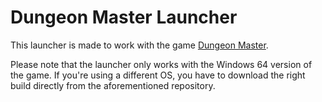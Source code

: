 # Dungeon Master Launcher
This launcher is made to work with the game [Dungeon Master](https://github.com/rrrrares33/MDS-UnityProject).

Please note that the launcher only works with the Windows 64 version of the game. If you're using a different OS, you have to download the right build directly from the aforementioned repository.
